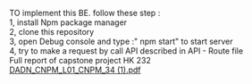 TO implement this BE. follow these step : \
1, install Npm package manager \
2, clone this repository \
3, open Debug console and type :" npm start" to start server \
4, try to make a request by call API described in API - Route file \
Full report of capstone project HK 232 \
[DADN_CNPM_L01_CNPM_34 (1).pdf](https://github.com/MinhDuy27/DATH-BE/files/15140815/DADN_CNPM_L01_CNPM_34.1.pdf)
